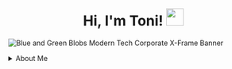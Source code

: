 <h1 align="center">Hi, I'm Toni! <img src="https://media.giphy.com/media/hvRJCLFzcasrR4ia7z/giphy.gif" width="35"></h1>


![Blue and Green Blobs Modern Tech Corporate X-Frame Banner](https://user-images.githubusercontent.com/100317017/203213505-48794edf-1fa2-4e0b-87dc-87b24fe383d5.png)


 <details>
<summary> About Me</summary>
<br>
I am a meticulous and detail-oriented full stack software engineer experienced in JavaScript, Node, React, and MongoDB. With my experience in the criminal justice industry, I have discovered the lack of quality tracking applications for this data heavy industry. This led me to my current path and passion to create software for agencies that have fallen behind in the new tech based world. As a freelance agent, I have provided clients with a user-friendly interface for their business using IavaScript, React, Node.js, and Mongo DB. I love to solve problems by programming. I am looking for join a company with a global reach and provide my skills and follow my interest in helping businesses update their systems.
